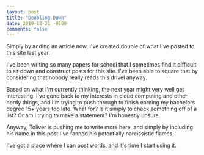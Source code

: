 ```yaml
---
layout: post
title: "Doubling Down"
date: 2018-12-31 -0500
comments: false
---
```


Simply by adding an article now, I've created double of what I've posted to this site last year.

I've been writing so many papers for school that I sometimes find it difficult to sit down and construct
posts for this site.  I've been able to square that by considering that nobody really reads this drivel
anyway.

Based on what I'm currently thinking, the next year might very well get interesting.  I've gone back to
my interests in cloud computing and other nerdy things, and I'm trying to push through to finish
earning my bachelors degree 15+ years too late.  What for?  Is it simply to check something off of a 
list?  Or am I trying to make a statement?  I'm honestly unsure.

Anyway, Toliver is pushing me to write more here, and simply by including his name in this post I've
fanned his potentially narcissistic flames.

I've got a place where I can post words, and it's time I start using it.